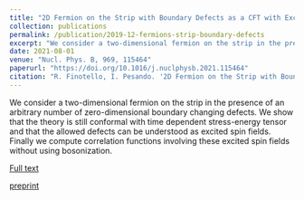 ```yaml
---
title: "2D Fermion on the Strip with Boundary Defects as a CFT with Excited Spin Fields"
collection: publications
permalink: /publication/2019-12-fermions-strip-boundary-defects
excerpt: "We consider a two-dimensional fermion on the strip in the presence of an arbitrary number of zero-dimensional boundary changing defects."
date: 2021-08-01
venue: "Nucl. Phys. B, 969, 115464"
paperurl: "https://doi.org/10.1016/j.nuclphysb.2021.115464"
citation: "R. Finotello, I. Pesando. '2D Fermion on the Strip with Boundary Defects as a CFT with Excited Spin Fields'. Nucl.Phys.B 969 (2021) 115464"
---
```

We consider a two-dimensional fermion on the strip in the presence of an arbitrary number of zero-dimensional boundary changing defects. We show that the theory is still conformal with time dependent stress-energy tensor and that the allowed defects can be understood as excited spin fields. Finally we compute correlation functions involving these excited spin fields without using bosonization.

[Full text](https://doi.org/10.1016/j.nuclphysb.2021.115464)

[preprint](https://arxiv.org/abs/1912.07617)
